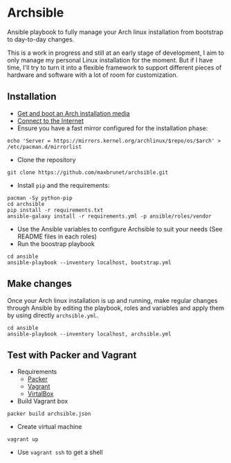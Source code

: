 # Archsible

Ansible playbook to fully manage your Arch linux installation from bootstrap to day-to-day changes.

This is a work in progress and still at an early stage of development, I aim to only manage my personal Linux installation for the moment. But if I have time, I'll try to turn it into a flexible framework to support different pieces of hardware and software with a lot of room for customization.

## Installation

* [Get and boot an Arch installation media](https://wiki.archlinux.org/index.php/Getting_and_installing_Arch)
* [Connect to the Internet](https://wiki.archlinux.org/index.php/Installation_guide#Connect_to_the_Internet)
* Ensure you have a fast mirror configured for the installation phase:

```shell
echo 'Server = https://mirrors.kernel.org/archlinux/$repo/os/$arch' > /etc/pacman.d/mirrorlist
```

* Clone the repository

```shell
git clone https://github.com/maxbrunet/archsible.git
```

* Install `pip` and the requirements:

```shell
pacman -Sy python-pip
cd archsible
pip install -r requirements.txt
ansible-galaxy install -r requirements.yml -p ansible/roles/vendor
```

* Use the Ansible variables to configure Archsible to suit your needs
  (See README files in each roles)
* Run the boostrap playbook

```shell
cd ansible
ansible-playbook --inventory localhost, bootstrap.yml
```

## Make changes

Once your Arch linux installation is up and running, make regular changes through Ansible by editing the playbook, roles and variables and apply them by using directly `archsible.yml`.

```shell
cd ansible
ansible-playbook --inventory localhost, archsible.yml
```

## Test with Packer and Vagrant

* Requirements
  * [Packer](https://www.packer.io)
  * [Vagrant](https://www.vagrantup.com)
  * [VirtalBox](https://www.virtualbox.org)
* Build Vagrant box

```shell
packer build archsible.json
```

* Create virtual machine

```shell
vagrant up
```

* Use `vagrant ssh` to get a shell
